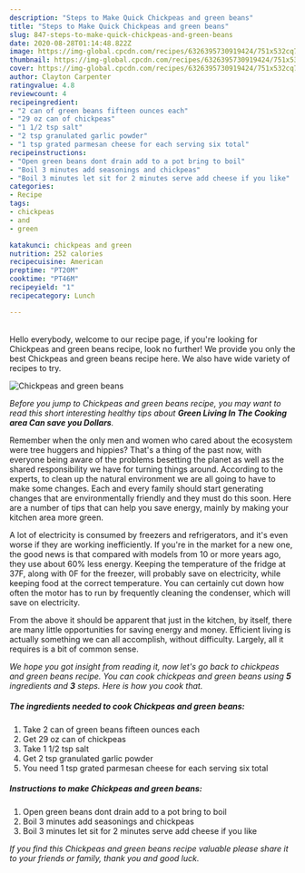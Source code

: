 ```yaml
---
description: "Steps to Make Quick Chickpeas and green beans"
title: "Steps to Make Quick Chickpeas and green beans"
slug: 847-steps-to-make-quick-chickpeas-and-green-beans
date: 2020-08-28T01:14:48.822Z
image: https://img-global.cpcdn.com/recipes/6326395730919424/751x532cq70/chickpeas-and-green-beans-recipe-main-photo.jpg
thumbnail: https://img-global.cpcdn.com/recipes/6326395730919424/751x532cq70/chickpeas-and-green-beans-recipe-main-photo.jpg
cover: https://img-global.cpcdn.com/recipes/6326395730919424/751x532cq70/chickpeas-and-green-beans-recipe-main-photo.jpg
author: Clayton Carpenter
ratingvalue: 4.8
reviewcount: 4
recipeingredient:
- "2 can of green beans fifteen ounces each"
- "29 oz can of chickpeas"
- "1 1/2 tsp salt"
- "2 tsp granulated garlic powder"
- "1 tsp grated parmesan cheese for each serving six total"
recipeinstructions:
- "Open green beans dont drain add to a pot bring to boil"
- "Boil 3 minutes add seasonings and chickpeas"
- "Boil 3 minutes let sit for 2 minutes serve add cheese if you like"
categories:
- Recipe
tags:
- chickpeas
- and
- green

katakunci: chickpeas and green 
nutrition: 252 calories
recipecuisine: American
preptime: "PT20M"
cooktime: "PT46M"
recipeyield: "1"
recipecategory: Lunch

---
```

<br>
Hello everybody, welcome to our recipe page, if you're looking for Chickpeas and green beans recipe, look no further! We provide you only the best Chickpeas and green beans recipe here. We also have wide variety of recipes to try.
<br>


![Chickpeas and green beans](https://img-global.cpcdn.com/recipes/6326395730919424/751x532cq70/chickpeas-and-green-beans-recipe-main-photo.jpg)

<i>Before you jump to Chickpeas and green beans recipe, you may want to read this short interesting healthy tips about 
<strong>Green Living In The Cooking area Can save you Dollars</strong>.</i>
</br>

Remember when the only men and women who cared about the ecosystem were tree huggers and hippies? That's a thing of the past now, with everyone being aware of the problems besetting the planet as well as the shared responsibility we have for turning things around. According to the experts, to clean up the natural environment we are all going to have to make some changes. Each and every family should start generating changes that are environmentally friendly and they must do this soon. Here are a number of tips that can help you save energy, mainly by making your kitchen area more green.

A lot of electricity is consumed by freezers and refrigerators, and it's even worse if they are working inefficiently. If you're in the market for a new one, the good news is that compared with models from 10 or more years ago, they use about 60% less energy. Keeping the temperature of the fridge at 37F, along with 0F for the freezer, will probably save on electricity, while keeping food at the correct temperature. You can certainly cut down how often the motor has to run by frequently cleaning the condenser, which will save on electricity.

From the above it should be apparent that just in the kitchen, by itself, there are many little opportunities for saving energy and money. Efficient living is actually something we can all accomplish, without difficulty. Largely, all it requires is a bit of common sense.


<i>We hope you got insight from reading it, now let's go back to chickpeas and green beans recipe. You can cook chickpeas and green beans using <strong>5</strong> ingredients and <strong>3</strong> steps. Here is how you cook that.
</i>

##### The ingredients needed to cook Chickpeas and green beans:

1. Take 2 can of green beans fifteen ounces each
1. Get 29 oz can of chickpeas
1. Take 1 1/2 tsp salt
1. Get 2 tsp granulated garlic powder
1. You need 1 tsp grated parmesan cheese for each serving six total


##### Instructions to make Chickpeas and green beans:

1. Open green beans dont drain add to a pot bring to boil
1. Boil 3 minutes add seasonings and chickpeas
1. Boil 3 minutes let sit for 2 minutes serve add cheese if you like


<i>If you find this Chickpeas and green beans recipe valuable please share it to your friends or family, thank you and good luck.</i>
